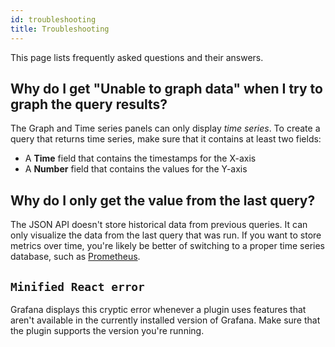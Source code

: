 ```yaml
---
id: troubleshooting
title: Troubleshooting
---
```


This page lists frequently asked questions and their answers.

## Why do I get "Unable to graph data" when I try to graph the query results?

The Graph and Time series panels can only display _time series_. To create a query that returns time series, make sure that it contains at least two fields:

- A **Time** field that contains the timestamps for the X-axis
- A **Number** field that contains the values for the Y-axis

## Why do I only get the value from the last query?

The JSON API doesn't store historical data from previous queries. It can only visualize the data from the last query that was run. If you want to store metrics over time, you're likely be better of switching to a proper time series database, such as [Prometheus](https://prometheus.org).

## `Minified React error`

Grafana displays this cryptic error whenever a plugin uses features that aren't available in the currently installed version of Grafana. Make sure that the plugin supports the version you're running.
